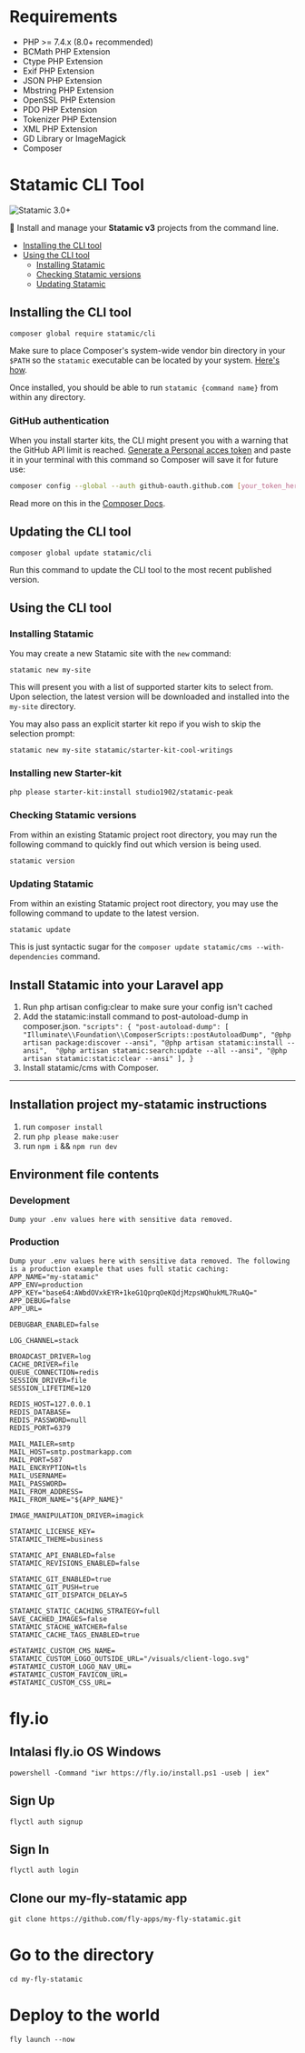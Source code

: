# Requirements
- PHP >= 7.4.x (8.0+ recommended)
- BCMath PHP Extension
- Ctype PHP Extension
- Exif PHP Extension
- JSON PHP Extension
- Mbstring PHP Extension
- OpenSSL PHP Extension
- PDO PHP Extension
- Tokenizer PHP Extension
- XML PHP Extension
- GD Library or ImageMagick
- Composer

# Statamic CLI Tool

![Statamic 3.0+](https://img.shields.io/badge/Statamic-3.0+-FF269E?style=for-the-badge&link=https://statamic.com)

🌴 Install and manage your **Statamic v3** projects from the command line.

- [Installing the CLI tool](#installing-the-cli-tool)
- [Using the CLI tool](#using-the-cli-tool)
    - [Installing Statamic](#installing-statamic)
    - [Checking Statamic versions](#checking-statamic-versions)
    - [Updating Statamic](#updating-statamic)

## Installing the CLI tool

```
composer global require statamic/cli
```

Make sure to place Composer's system-wide vendor bin directory in your `$PATH` so the `statamic` executable can be located by your system. [Here's how](https://statamic.dev/troubleshooting/command-not-found-statamic).

Once installed, you should be able to run `statamic {command name}` from within any directory.

### GitHub authentication

When you install starter kits, the CLI might present you with a warning that the GitHub API limit is reached. [Generate a Personal acces token](https://github.com/settings/tokens/new) and paste it in your terminal with this command so Composer will save it for future use:

```bash
composer config --global --auth github-oauth.github.com [your_token_here]
```

Read more on this in the [Composer Docs](https://getcomposer.org/doc/articles/authentication-for-private-packages.md).

## Updating the CLI tool

```
composer global update statamic/cli
```

Run this command to update the CLI tool to the most recent published version.

## Using the CLI tool

### Installing Statamic

You may create a new Statamic site with the `new` command:

```
statamic new my-site
```

This will present you with a list of supported starter kits to select from.  Upon selection, the latest version will be downloaded and installed into the `my-site` directory.

You may also pass an explicit starter kit repo if you wish to skip the selection prompt:

```
statamic new my-site statamic/starter-kit-cool-writings
```
### Installing new Starter-kit
```
php please starter-kit:install studio1902/statamic-peak
```

### Checking Statamic versions

From within an existing Statamic project root directory, you may run the following command to quickly find out which version is being used.

```
statamic version
```

### Updating Statamic

From within an existing Statamic project root directory, you may use the following command to update to the latest version.

```
statamic update
```

This is just syntactic sugar for the `composer update statamic/cms --with-dependencies` command.

## Install Statamic into your Laravel app

1. Run php artisan config:clear to make sure your config isn't cached
2. Add the statamic:install command to post-autoload-dump in composer.json.
``
"scripts": {
    "post-autoload-dump": [
        "Illuminate\\Foundation\\ComposerScripts::postAutoloadDump",
        "@php artisan package:discover --ansi",
        "@php artisan statamic:install --ansi", 
        "@php artisan statamic:search:update --all --ansi",
        "@php artisan statamic:static:clear --ansi"
    ],
}
``
3. Install statamic/cms with Composer.

-------------------------------------------------------------------------------------------------------------------------------------------

## Installation project my-statamic instructions

1. run `composer install`
2. run `php please make:user`
3. run `npm i` && `npm run dev`

## Environment file contents

### Development

```env
Dump your .env values here with sensitive data removed.
```

### Production

```env
Dump your .env values here with sensitive data removed. The following is a production example that uses full static caching:
APP_NAME="my-statamic"
APP_ENV=production
APP_KEY="base64:AWbdOVxkEYR+1keG1QprqOeKQdjMzpsWQhukML7RuAQ="
APP_DEBUG=false
APP_URL=

DEBUGBAR_ENABLED=false

LOG_CHANNEL=stack

BROADCAST_DRIVER=log
CACHE_DRIVER=file
QUEUE_CONNECTION=redis
SESSION_DRIVER=file
SESSION_LIFETIME=120

REDIS_HOST=127.0.0.1
REDIS_DATABASE=
REDIS_PASSWORD=null
REDIS_PORT=6379

MAIL_MAILER=smtp
MAIL_HOST=smtp.postmarkapp.com
MAIL_PORT=587
MAIL_ENCRYPTION=tls
MAIL_USERNAME=
MAIL_PASSWORD=
MAIL_FROM_ADDRESS=
MAIL_FROM_NAME="${APP_NAME}"

IMAGE_MANIPULATION_DRIVER=imagick

STATAMIC_LICENSE_KEY=
STATAMIC_THEME=business

STATAMIC_API_ENABLED=false
STATAMIC_REVISIONS_ENABLED=false

STATAMIC_GIT_ENABLED=true
STATAMIC_GIT_PUSH=true
STATAMIC_GIT_DISPATCH_DELAY=5

STATAMIC_STATIC_CACHING_STRATEGY=full
SAVE_CACHED_IMAGES=false
STATAMIC_STACHE_WATCHER=false
STATAMIC_CACHE_TAGS_ENABLED=true

#STATAMIC_CUSTOM_CMS_NAME=
STATAMIC_CUSTOM_LOGO_OUTSIDE_URL="/visuals/client-logo.svg"
#STATAMIC_CUSTOM_LOGO_NAV_URL=
#STATAMIC_CUSTOM_FAVICON_URL=
#STATAMIC_CUSTOM_CSS_URL=
```
# fly.io
## Intalasi fly.io OS Windows
```
powershell -Command "iwr https://fly.io/install.ps1 -useb | iex"
```
## Sign Up
```
flyctl auth signup
```
## Sign In
```
flyctl auth login
```
## Clone our my-fly-statamic app
```
git clone https://github.com/fly-apps/my-fly-statamic.git
```
# Go to the directory
```
cd my-fly-statamic
```
# Deploy to the world
```
fly launch --now
```

